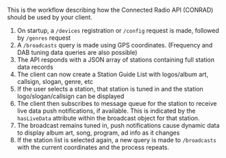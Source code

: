 This is the workflow describing how the Connected Radio API (CONRAD) should be used by your client.


1. On startup, a `/devices` registration or `/config` request is made, followed by `/genres` request
2. A `/broadcasts` query is made using GPS coordinates. (Frequency and DAB tuning data queries are also possible)
3. The API responds with a JSON array of stations containing full station data records
4. The client can now create a Station Guide List with logos/album art, callsign, slogan, genre, etc
5. If the user selects a station, that station is tuned in and the station logo/slogan/callsign can be displayed
6. The client then subscribes to message queue for the station to receive live data push notifications, if available. This is indicated by the `hasLiveData` attribute within the broadcast object for that station.
7. The broadcast remains tuned in, push notifications cause dynamic data to display album art, song, program, ad info as it changes
8. If the station list is selected again, a new query is made to `/broadcasts` with the current coordinates and the process repeats.
